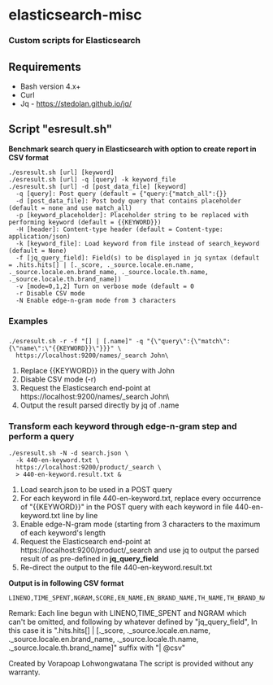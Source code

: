
#  elasticsearch-misc
### Custom scripts for Elasticsearch
## Requirements
 * Bash version 4.x+
 * Curl
 * Jq - https://stedolan.github.io/jq/

## Script "esresult.sh"
**Benchmark search query in Elasticsearch with option to create report in CSV format**

    ./esresult.sh [url] [keyword]
    ./esresult.sh [url] -q [query] -k keyword_file
    ./esresult.sh [url] -d [post_data_file] [keyword]
      -q [query]: Post query (default = {"query:{"match_all":{}}
      -d [post_data_file]: Post body query that contains placeholder (default = none and use match_all)
      -p [keyword_placeholder]: Placeholder string to be replaced with performing keyword (default = {{KEYWORD}})
      -H [header]: Content-type header (default = Content-type: application/json)
      -k [keyword_file]: Load keyword from file instead of search_keyword (default = None)
      -f [jq_query_field]: Field(s) to be displayed in jq syntax (default = .hits.hits[] | [._score, ._source.locale.en.name, ._source.locale.en.brand_name, ._source.locale.th.name, ._source.locale.th.brand_name])
      -v [mode=0,1,2] Turn on verbose mode (default = 0
      -r Disable CSV mode
      -N Enable edge-n-gram mode from 3 characters

### Examples

###  
    ./esresult.sh -r -f "[] | [.name]" -q "{\"query\":{\"match\": {\"name\":\"{{KEYWORD}}\"}}}" \
      https://localhost:9200/names/_search John\

1. Replace {{KEYWORD}} in the query with John 
2. Disable CSV mode (-r)
3. Request the Elasticsearch end-point at   https://localhost:9200/names/_search John\
4. Output the result parsed directly by jq of .name

### Transform each keyword through edge-n-gram step and perform a query
    ./esresult.sh -N -d search.json \
      -k 440-en-keyword.txt \
      https://localhost:9200/product/_search \
      > 440-en-keyword.result.txt &

1. Load search.json to be used in a POST query
2. For each keyword in file 440-en-keyword.txt, replace every occurrence of "{{KEYWORD}}" in the POST query with each keyword in file 440-en-keyword.txt line by line 
3. Enable edge-N-gram mode (starting from 3 characters to the maximum of each keyword's length 
4. Request the Elasticsearch end-point at https://localhost:9200/product/_search and use jq to output the parsed result of as pre-defined in **jq_query_field**  
5. Re-direct the output to the file 440-en-keyword.result.txt

**Output is in following CSV format**

    LINENO,TIME_SPENT,NGRAM,SCORE,EN_NAME,EN_BRAND_NAME,TH_NAME,TH_BRAND_NAME

Remark: Each line begun with LINENO,TIME_SPENT and NGRAM which can't be omitted, and following by whatever defined by "jq_query_field", 
In this case it is ".hits.hits[] | [._score, ._source.locale.en.name, ._source.locale.en.brand_name, ._source.locale.th.name, ._source.locale.th.brand_name]" suffix with "| @csv"

Created by Vorapoap Lohwongwatana
The script is provided without any warranty.
